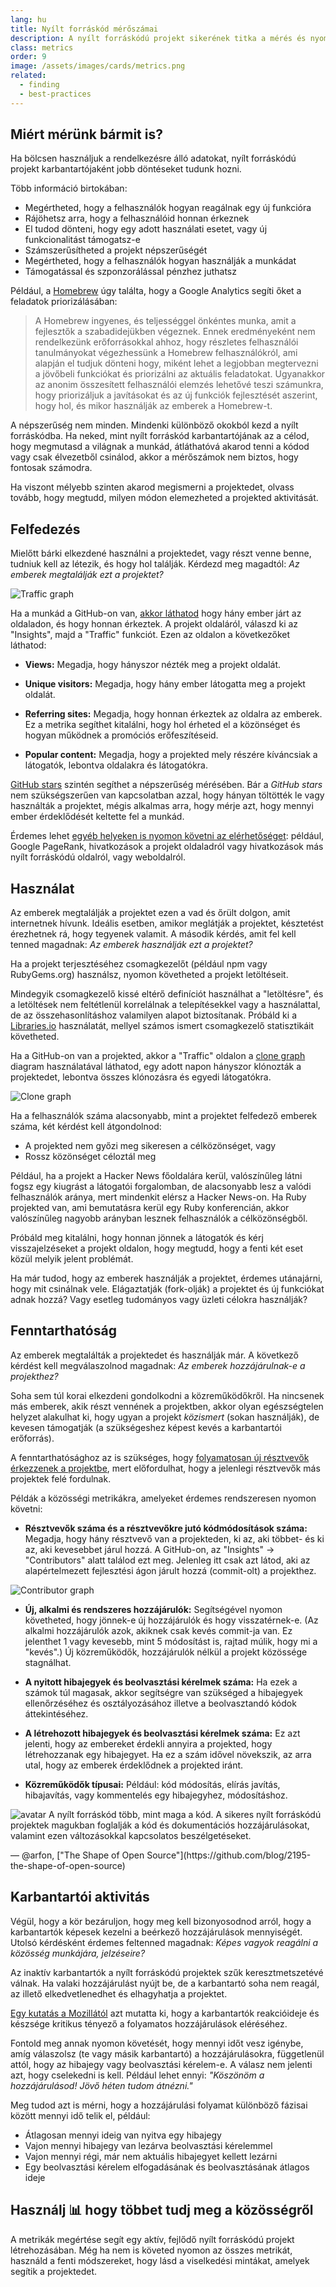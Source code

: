 ```yaml
---
lang: hu
title: Nyílt forráskód mérőszámai
description: A nyílt forráskódú projekt sikerének titka a mérés és nyomon követés.
class: metrics
order: 9
image: /assets/images/cards/metrics.png
related:
  - finding
  - best-practices
---
```


## Miért mérünk bármit is?

Ha bölcsen használjuk a rendelkezésre álló adatokat, nyílt forráskódú projekt karbantartójaként jobb döntéseket tudunk hozni.

Több információ birtokában:

* Megértheted, hogy a felhasználók hogyan reagálnak egy új funkcióra
* Rájöhetsz arra, hogy a felhasználóid honnan érkeznek
* El tudod dönteni, hogy egy adott használati esetet, vagy új funkcionalitást támogatsz-e
* Számszerűsítheted a projekt népszerűségét
* Megértheted, hogy a felhasználók hogyan használják a munkádat
* Támogatással és szponzorálással pénzhez juthatsz

Például, a [Homebrew](https://github.com/Homebrew/brew/blob/bbed7246bc5c5b7acb8c1d427d10b43e090dfd39/docs/Analytics.md) úgy találta, hogy a Google Analytics segíti őket a feladatok priorizálásában:

> A Homebrew ingyenes, és teljességgel önkéntes munka, amit a fejlesztők a szabadidejükben végeznek. Ennek eredményeként nem rendelkezünk erőforrásokkal ahhoz, hogy részletes felhasználói tanulmányokat végezhessünk a Homebrew felhasználókról, ami alapján el tudjuk dönteni hogy, miként lehet a legjobban megtervezni a jövőbeli funkciókat és priorizálni az aktuális feladatokat. Ugyanakkor az anonim összesített felhasználói elemzés lehetővé teszi számunkra, hogy priorizáljuk a javításokat és az új funkciók fejlesztését aszerint, hogy hol, és mikor használják az emberek a Homebrew-t.

A népszerűség nem minden. Mindenki különböző okokból kezd a nyílt forráskódba. Ha neked, mint nyílt forráskód karbantartójának az a célod, hogy megmutasd a világnak a munkád, átláthatóvá akarod tenni a kódod vagy csak élvezetből csinálod, akkor a mérőszámok nem biztos, hogy fontosak számodra.

Ha viszont mélyebb szinten akarod megismerni a projektedet, olvass tovább, hogy megtudd, milyen módon elemezheted a projekted aktivitását.

## Felfedezés

Mielőtt bárki elkezdené használni a projektedet, vagy részt venne benne, tudniuk kell az létezik, és hogy hol találják. Kérdezd meg magadtól: _Az emberek megtalálják ezt a projektet?_

![Traffic graph](/assets/images/metrics/repo_traffic_graphs_tooltip.png)

Ha a munkád a GitHub-on van, [akkor láthatod](https://help.github.com/articles/about-repository-graphs/#traffic) hogy hány ember járt az oldaladon, és hogy honnan érkeztek. A projekt oldaláról, válaszd ki az "Insights", majd a "Traffic" funkciót. Ezen az oldalon a következőket láthatod:

* **Views:** Megadja, hogy hányszor nézték meg a projekt oldalát.

* **Unique visitors:** Megadja, hogy hány ember látogatta meg a projekt oldalát.

* **Referring sites:** Megadja, hogy honnan érkeztek az oldalra az emberek. Ez a metrika segíthet kitalálni, hogy hol érheted el a közönséget és hogyan működnek a promóciós erőfeszítéseid.

* **Popular content:** Megadja, hogy a projekted mely részére kíváncsiak a látogatók, lebontva oldalakra és látogatókra.

[GitHub stars](https://help.github.com/articles/about-stars/) szintén segíthet a népszerűség mérésében. Bár a _GitHub stars_ nem szükségszerűen van kapcsolatban azzal, hogy hányan töltötték le vagy használták a projektet, mégis alkalmas arra, hogy mérje azt, hogy mennyi ember érdeklődését keltette fel a munkád.

Érdemes lehet [egyéb helyeken is nyomon követni az elérhetőséget](https://opensource.com/business/16/6/pirate-metrics): például, Google PageRank, hivatkozások a projekt oldaladról vagy hivatkozások más nyílt forráskódú oldalról, vagy weboldalról.

## Használat

Az emberek megtalálják a projektet ezen a vad és őrült dolgon, amit internetnek hívunk. Ideális esetben, amikor meglátják a projektet, késztetést érezhetnek rá, hogy tegyenek valamit. A második kérdés, amit fel kell tenned magadnak: _Az emberek használják ezt a projektet?_

Ha a projekt terjesztéséhez csomagkezelőt (például npm vagy RubyGems.org) használsz, nyomon követheted a projekt letöltéseit.

Mindegyik csomagkezelő kissé eltérő definíciót használhat a "letöltésre", és a letöltések nem feltétlenül korrelálnak a telepítésekkel vagy a használattal, de az összehasonlításhoz valamilyen alapot biztosítanak. Próbáld ki a [Libraries.io](https://libraries.io/) használatát, mellyel számos ismert csomagkezelő statisztikáit követheted.

Ha a GitHub-on van a projekted, akkor a "Traffic" oldalon a [clone graph](https://github.com/blog/1873-clone-graphs) diagram használatával láthatod, egy adott napon hányszor klónozták a projektedet, lebontva összes klónozásra és egyedi látogatókra.

![Clone graph](/assets/images/metrics/clone_graph.png)

Ha a felhasználók száma alacsonyabb, mint a projektet felfedező emberek száma, két kérdést kell átgondolnod:

* A projekted nem győzi meg sikeresen a célközönséget, vagy
* Rossz közönséget céloztál meg

Például, ha a projekt a Hacker News főoldalára kerül, valószínűleg látni fogsz egy kiugrást a látogatói forgalomban, de alacsonyabb lesz a valódi felhasználók aránya, mert mindenkit elérsz a Hacker News-on. Ha Ruby projekted van, ami bemutatásra kerül egy Ruby konferencián, akkor valószínűleg nagyobb arányban lesznek felhasználók a célközönségből.

Próbáld meg kitalálni, hogy honnan jönnek a látogatók és kérj visszajelzéseket a projekt oldalon, hogy megtudd, hogy a fenti két eset közül melyik jelent problémát.

Ha már tudod, hogy az emberek használják a projektet, érdemes utánajárni, hogy mit csinálnak vele. Elágaztatják (fork-olják) a projektet és új funkciókat adnak hozzá? Vagy esetleg tudományos vagy üzleti célokra használják?

## Fenntarthatóság

Az emberek megtalálták a projektedet és használják már. A következő kérdést kell megválaszolnod magadnak: _Az emberek hozzájárulnak-e a projekthez?_

Soha sem túl korai elkezdeni gondolkodni a közreműködőkről. Ha nincsenek más emberek, akik részt vennének a projektben, akkor olyan egészségtelen helyzet alakulhat ki, hogy ugyan a projekt _közismert_ (sokan használják), de kevesen támogatják (a szükségeshez képest kevés a karbantartói erőforrás).

A fenntarthatósághoz az is szükséges, hogy [folyamatosan új résztvevők érkezzenek a projektbe](http://blog.abigailcabunoc.com/increasing-developer-engagement-at-mozilla-science-learning-advocacy#contributor-pathways_2), mert előfordulhat, hogy a jelenlegi résztvevők más projektek felé fordulnak.

Példák a közösségi metrikákra, amelyeket érdemes rendszeresen nyomon követni:

* **Résztvevők száma és a résztvevőkre jutó kódmódosítások száma:** Megadja, hogy hány résztvevő van a projekteden, ki az, aki többet- és ki az, aki kevesebbet járul hozzá. A GitHub-on, az "Insights" -> "Contributors" alatt találod ezt meg. Jelenleg itt csak azt látod, aki az alapértelmezett fejlesztési ágon járult hozzá (commit-olt) a projekthez.

![Contributor graph](/assets/images/metrics/repo_contributors_specific_graph.png)

* **Új, alkalmi és rendszeres hozzájárulók:** Segítségével nyomon követheted, hogy jönnek-e új hozzájárulók és hogy visszatérnek-e. (Az alkalmi hozzájárulók azok, akiknek csak kevés commit-ja van. Ez jelenthet 1 vagy kevesebb, mint 5 módosítást is, rajtad múlik, hogy mi a "kevés".) Új közreműködők, hozzájárulók nélkül a projekt közössége stagnálhat.

* **A nyitott hibajegyek és beolvasztási kérelmek száma:** Ha ezek a számok túl magasak, akkor segítségre van szükséged a hibajegyek ellenőrzéséhez és osztályozásához illetve a beolvasztandó kódok áttekintéséhez.

* **A létrehozott hibajegyek és beolvasztási kérelmek száma:** Ez azt jelenti, hogy az embereket érdekli annyira a projekted, hogy létrehozzanak egy hibajegyet. Ha ez a szám idővel növekszik, az arra utal, hogy az emberek érdeklődnek a projekted iránt.

* **Közreműködők típusai:** Például: kód módosítás, elírás javítás, hibajavítás, vagy kommentelés egy hibajegyhez, módosításhoz.

<aside markdown="1" class="pquote">
  <img src="https://avatars.githubusercontent.com/arfon?s=180" class="pquote-avatar" alt="avatar">
  A nyílt forráskód több, mint maga a kód. A sikeres nyílt forráskódú projektek magukban foglalják a kód és dokumentációs hozzájárulásokat, valamint ezen változásokkal kapcsolatos beszélgetéseket.
  <p markdown="1" class="pquote-credit">
— @arfon, ["The Shape of Open Source"](https://github.com/blog/2195-the-shape-of-open-source)
  </p>
</aside>

## Karbantartói aktivitás

Végül, hogy a kör bezáruljon, hogy meg kell bizonyosodnod arról, hogy a karbantartók képesek kezelni a beérkező hozzájárulások mennyiségét. Utolsó kérdésként érdemes feltenned magadnak: _Képes vagyok reagálni a közösség munkájára, jelzéseire?_

Az inaktív karbantartók a nyílt forráskódú projektek szűk keresztmetszetévé válnak. Ha valaki hozzájárulást nyújt be, de a karbantartó soha nem reagál, az illető elkedvetlenedhet és elhagyhatja a projektet.

[Egy kutatás a Mozillától](https://docs.google.com/presentation/d/1hsJLv1ieSqtXBzd5YZusY-mB8e1VJzaeOmh8Q4VeMio/edit#slide=id.g43d857af8_0177) azt mutatta ki, hogy a karbantartók reakcióideje és készsége kritikus tényező a folyamatos hozzájárulások eléréséhez.

Fontold meg annak nyomon követését, hogy mennyi időt vesz igénybe, amíg válaszolsz (te vagy másik karbantartó) a hozzájárulásokra, függetlenül attól, hogy az hibajegy vagy beolvasztási kérelem-e. A válasz nem jelenti azt, hogy cselekedni is kell. Például lehet ennyi: _"Köszönöm a hozzájárulásod! Jövő héten tudom átnézni."_

Meg tudod azt is mérni, hogy a hozzájárulási folyamat különböző fázisai között mennyi idő telik el, például:

* Átlagosan mennyi ideig van nyitva egy hibajegy
* Vajon mennyi hibajegy van lezárva beolvasztási kérelemmel
* Vajon mennyi régi, már nem aktuális hibajegyet kellett lezárni
* Egy beolvasztási kérelem elfogadásának és beolvasztásának átlagos ideje

## Használj 📊 hogy többet tudj meg a közösségről

A metrikák megértése segít egy aktív, fejlődő nyílt forráskódú projekt létrehozásában. Még ha nem is követed nyomon az összes metrikát, használd a fenti módszereket, hogy lásd a viselkedési mintákat, amelyek segítik a projektedet.
